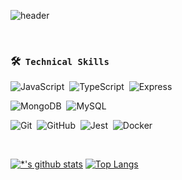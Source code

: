 ![header](https://capsule-render.vercel.app/api?type=waving&color=auto&height=300&section=header&text=Ahn%20Gwangsu&fontSize=90&animation=fadeIn&fontAlignY=38&desc=Back-End%20Developer&descAlignY=70&descAlign=60)

<br>

### 🛠 &nbsp;`Technical Skills`
![JavaScript](https://img.shields.io/badge/-JavaScript-05122A?style=flat&logo=JavaScript&color=black)&nbsp;
![TypeScript](https://img.shields.io/badge/-TypeScript-3178C6?style=flat&logo=TypeScript&color=black)&nbsp;
![Express](https://img.shields.io/badge/-Express-05122A?style=flat&logo=Express&logoColor=Express&color=black)&nbsp;

![MongoDB](https://img.shields.io/badge/-MongoDB-47A248?style=flat&logo=MongoDB&logoColor=MongoDB&color=black)&nbsp;
![MySQL](https://img.shields.io/badge/-MySQL-4479A1?style=flat&logo=MySQL&logoColor=MySQL&color=black)&nbsp;


![Git](https://img.shields.io/badge/-Git-05122A?style=flat&logo=git&color=black)&nbsp;
![GitHub](https://img.shields.io/badge/-GitHub-05122A?style=flat&logo=github&color=black)&nbsp;
![Jest](https://img.shields.io/badge/-Jest-C21325?style=flat&logo=Jest&color=black)&nbsp;
![Docker](https://img.shields.io/badge/-Docker-2496ED?style=flat&logo=Docker&color=black)&nbsp;


<br>

[![*'s github stats](https://github-readme-stats.vercel.app/api?username=Ansu-dev&show_icons=true&theme=gruvbox)](https://github.com/Ansu-dev) [![Top Langs](https://github-readme-stats.vercel.app/api/top-langs/?username=Ansu-dev&layout=compact)](https://github.com/Ansu-dev/github-readme-stats)

